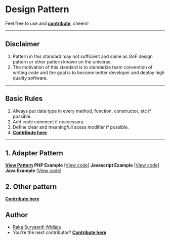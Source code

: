 
# Design Pattern

Feel free to use and **[contribute](https://github.com/idaman-id/contract/pulls "Pull Request")**, cheers!

***

## Disclaimer
1. Pattern in this standard may not sufficient and same as GoF design pattern or other pattern known on the universe.
2. The motivation of this standard is to standarize team convention of writing code and the goal is to become better developer and deploy high quality software.

*** 

## Basic Rules
1. Always put data type in every method, function, constructor, etc if possible.
2. Add code comment if neccessary.
3. Define clear and meaningfull acess modifier if possible.
4. **[Contribute here](https://github.com/idaman-id/contract/pulls "Pull Request")**
***

## 1. Adapter Pattern
**[View Pattern](https://github.com/idaman-id/contract/blob/master/adapter/readme.md "View Pattern")**
**PHP Example** [[View code](https://github.com/idaman-id/contract/blob/master/adapter/example/UserListCard.php "View Code")]
**Javascript Example** [[View code](https://github.com/idaman-id/contract/blob/master/adapter/example/UserListCard.js "View Code")]
**Java Example** [[View code](https://github.com/idaman-id/contract/blob/master/adapter/example/UserListCard.java "View Code")]


## 2. Other pattern
**[Contribute here](https://github.com/idaman-id/contract/blob/master/other/readme.md "Pull Request")**

## Author
- [Raka Suryaardi Widjaja](https://gitlab.com/kokoraka "Raka Suryaardi Widjaja")
 - You're the next contributor? **[Contribute here](https://github.com/idaman-id/contract/pulls "Pull Request")**